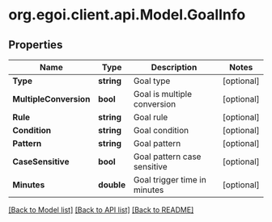 
# org.egoi.client.api.Model.GoalInfo

## Properties

Name | Type | Description | Notes
------------ | ------------- | ------------- | -------------
**Type** | **string** | Goal type | [optional] 
**MultipleConversion** | **bool** | Goal is multiple conversion | [optional] 
**Rule** | **string** | Goal rule | [optional] 
**Condition** | **string** | Goal condition | [optional] 
**Pattern** | **string** | Goal pattern | [optional] 
**CaseSensitive** | **bool** | Goal pattern case sensitive | [optional] 
**Minutes** | **double** | Goal trigger time in minutes | [optional] 

[[Back to Model list]](../README.md#documentation-for-models)
[[Back to API list]](../README.md#documentation-for-api-endpoints)
[[Back to README]](../README.md)

